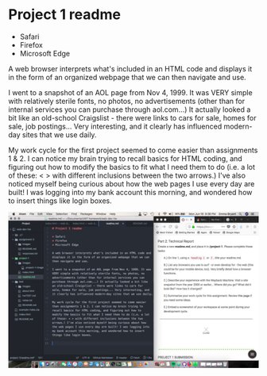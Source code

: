 # Project 1 readme

* Safari
* Firefox
* Microsoft Edge

A web browser interprets what's included in an HTML code and displays it in the form of an organized webpage that we can then navigate and use.

I went to a snapshot of an AOL page from Nov 4, 1999. It was VERY simple with relatively sterile fonts, no photos, no advertisements (other than for internal services you can purchase through aol.com...) It actually looked a bit like an old-school Craigslist - there were links to cars for sale, homes for sale, job postings... Very interesting, and it clearly has influenced modern-day sites that we use daily.

My work cycle for the first project seemed to come easier than assignments 1 & 2. I can notice my brain trying to recall basics for HTML coding, and figuring out how to modify the basics to fit what I need them to do (i.e. a lot of these: < > with different inclusions between the two arrows.) I've also noticed myself being curious about how the web pages I use every day are built! I was logging into my bank account this morning, and wondered how to insert things like login boxes.

![ photo ]( ./images/p1-screenshot.png )
